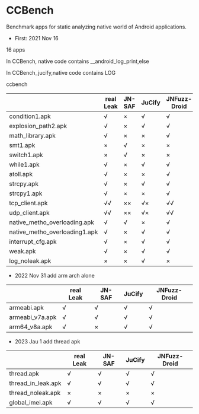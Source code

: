 # CCBench
  
  
Benchmark apps for static analyzing native world of Android applications.

+ First: 2021 Nov 16 

16 apps 

In CCBench, native code contains __android_log_print,else

In CCBench_jucify,native code contains LOG

ccbench

|                               | real Leak | JN-SAF | JuCify | JNFuzz-Droid |
| ----------------------------- | --------- | ------ | ------ | ------------ |
| condition1.apk                | √         | ×      | √      | √            |
| explosion_path2.apk           | √         | ×      | √      | √            |
| math_library.apk              | √         | ×      | ×      | √            |
| smt1.apk                      | ×         | √      | ×      | ×            |
| switch1.apk                   | ×         | √      | ×      | ×            |
| while1.apk                    | √         | ×      | √      | √            |
| atoll.apk                     | √         | ×      | ×      | √            |
| strcpy.apk                    | √         | ×      | √      | √            |
| strcpy1.apk                   | √         | ×      | ×      | √            |
| tcp_client.apk                | √√        | ××     | √×     | √√           |
| udp_client.apk                | √√        | ××     | √×     | √√           |
| native_metho_overloading.apk  | √         | √      | ×      | √            |
| native_metho_overloading1.apk | √         | ×      | √      | √            |
| interrupt_cfg.apk             | √         | ×      | √      | √            |
| weak.apk                      | √         | ×      | √      | √            |
| log_noleak.apk                | ×         | ×      | √      | ×            |


+ 2022 Nov 31
add arm arch alone

|                               | real Leak | JN-SAF | JuCify | JNFuzz-Droid |
| ----------------------------- | --------- | ------ | ------ | ------------ |
| armeabi.apk                   | √         | √      | √      | √            |
| armeabi_v7a.apk               | √         | √      | √      | √            |
| arm64_v8a.apk                 | √         | ×      | √      | √            |

+ 2023 Jau 1
add thread apk

|                               | real Leak | JN-SAF | JuCify | JNFuzz-Droid |
| ----------------------------- | --------- | ------ | ------ | ------------ |
| thread.apk                    | √         | √      | √      | √            |
| thread_in_leak.apk            | √         | √      | √      | √            |
| thread_noleak.apk             | ×         | ×      | ×      | ×            |
| global_imei.apk               | √         | √      | √      | √            |



